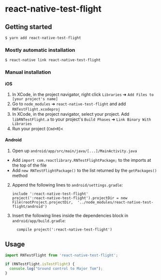 # react-native-test-flight

## Getting started

`$ yarn add react-native-test-flight`

### Mostly automatic installation

`$ react-native link react-native-test-flight`

### Manual installation


#### iOS

1. In XCode, in the project navigator, right click `Libraries` ➜ `Add Files to [your project's name]`
2. Go to `node_modules` ➜ `react-native-test-flight` and add `RNTestFlight.xcodeproj`
3. In XCode, in the project navigator, select your project. Add `libRNTestFlight.a` to your project's `Build Phases` ➜ `Link Binary With Libraries`
4. Run your project (`Cmd+R`)<

#### Android

1. Open up `android/app/src/main/java/[...]/MainActivity.java`
  - Add `import com.reactlibrary.RNTestFlightPackage;` to the imports at the top of the file
  - Add `new RNTestFlightPackage()` to the list returned by the `getPackages()` method
2. Append the following lines to `android/settings.gradle`:
  	```
  	include ':react-native-test-flight'
  	project(':react-native-test-flight').projectDir = new File(rootProject.projectDir, 	'../node_modules/react-native-test-flight/android')
  	```
3. Insert the following lines inside the dependencies block in `android/app/build.gradle`:
  	```
      compile project(':react-native-test-flight')
  	```

## Usage
```javascript
import RNTestFlight from 'react-native-test-flight';

if (RNTestFlight.isTestFlight) {
  console.log("Ground control to Major Tom");
}
```
